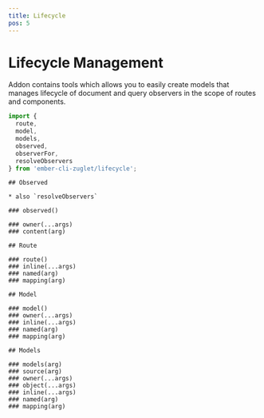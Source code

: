 ```yaml
---
title: Lifecycle
pos: 5
---
```


# Lifecycle Management

Addon contains tools which allows you to easily create models that manages lifecycle of document and query observers in the scope of routes and components.

``` javascript
import {
  route,
  model,
  models,
  observed,
  observerFor,
  resolveObservers
} from 'ember-cli-zuglet/lifecycle';
```

```
## Observed

* also `resolveObservers`

### observed()

### owner(...args)
### content(arg)

## Route

### route()
### inline(...args)
### named(arg)
### mapping(arg)

## Model

### model()
### owner(...args)
### inline(...args)
### named(arg)
### mapping(arg)

## Models

### models(arg)
### source(arg)
### owner(...args)
### object(...args)
### inline(...args)
### named(arg)
### mapping(arg)
```
